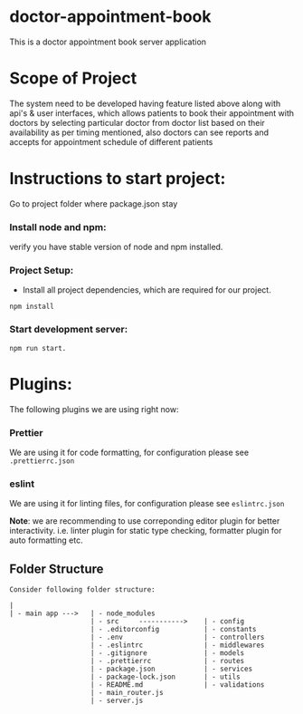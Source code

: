 # doctor-appointment-book

This is a doctor appointment book server application

# Scope of Project

The system need to be developed having feature listed above along with api's & user interfaces, which allows patients to book their appointment with doctors by selecting particular doctor from doctor list based on their availability as per timing mentioned, also doctors can see reports and accepts for appointment schedule of different patients

# Instructions to start project:

Go to project folder where package.json stay

### Install node and npm:

verify you have stable version of node and npm installed.

### Project Setup:

-   Install all project dependencies, which are required for our project.

```
npm install
```

### Start development server:

```
npm run start.
```

# Plugins:

The following plugins we are using right now:

### Prettier

We are using it for code formatting, for configuration please see `.prettierrc.json`

### eslint

We are using it for linting files, for configuration please see `eslintrc.json`

**Note**: we are recommending to use correponding editor plugin for better interactivity. i.e. linter plugin for static type checking, formatter plugin for auto formatting etc.

## Folder Structure

```
Consider following folder structure:

|
| - main app ---> 	| - node_modules
	          		| - src 	----------->	| - config
		  			| - .editorconfig			| - constants
		  			| - .env					| - controllers
					| - .eslintrc				| - middlewares
					| - .gitignore				| - models
					| - .prettierrc				| - routes
					| - package.json			| - services
					| - package-lock.json		| - utils
					| - README.md				| - validations
					| - main_router.js
					| - server.js
```

